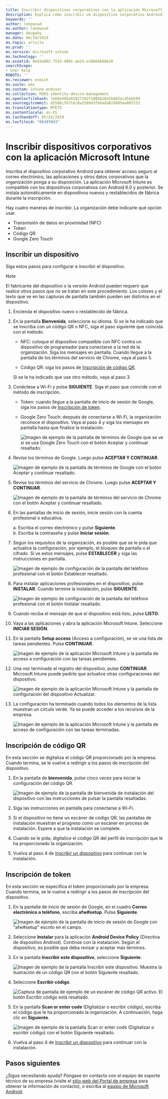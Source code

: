 ```yaml
---
title: Inscribir dispositivos corporativos con la aplicación Microsoft Intune | Microsoft Docs
description: Explica cómo inscribir un dispositivo corporativo Android en Intune
keywords: ''
author: lenewsad
ms.author: lanewsad
manager: dougeby
ms.date: 04/19/2019
ms.topic: article
ms.prod: ''
ms.service: microsoft-intune
ms.technology: ''
ms.assetid: 0ed3a002-7533-4001-ae24-e10b64b66620
searchScope:
- User help
ROBOTS: ''
ms.reviewer: esmich
ms.suite: ems
ms.custom: intune-enduser
ms.collection: M365-identity-device-management
ms.openlocfilehash: 7e68e404a91927192f1006626d1b865acd5eb589
ms.sourcegitcommit: d258bcf6716c8a2589d3f8dada819905ee80f233
ms.translationtype: MTE75
ms.contentlocale: es-ES
ms.lasthandoff: 05/24/2019
ms.locfileid: "66197043"
---
```

# <a name="enroll-your-corporate-device-with-the-microsoft-intune-app"></a>Inscribir dispositivos corporativos con la aplicación Microsoft Intune

Inscriba el dispositivo corporativo Android para obtener acceso seguro al correo electrónico, las aplicaciones y otros datos corporativos que la organización ponga a su disposición. La aplicación Microsoft Intune es compatible con los dispositivos corporativos con Android 6.0 y posterior. Se instala automáticamente en dispositivos nuevos y restablecidos de fábrica durante la inscripción. 

Hay cuatro maneras de inscribir. La organización debe indicarle qué opción usar.
 
* Transmisión de datos en proximidad (NFC)  
* Token  
* Código QR   
* Google Zero Touch  

## <a name="enroll-device"></a>Inscribir un dispositivo 
Siga estos pasos para configurar e inscribir el dispositivo.  

> [!NOTE]
> El fabricante del dispositivo o la versión Android pueden requerir que realice otros pasos que no se tratan en este procedimiento. Los colores y el texto que ve en las capturas de pantalla también pueden ser distintos en el dispositivo.  

1. Encienda el dispositivo nuevo o restablecido de fábrica.  
2. En la pantalla **Bienvenida**, seleccione su idioma.   Si se le ha indicado que se inscriba con un código QR o NFC, siga el paso siguiente que coincida con el método.  
     * NFC: coloque el dispositivo compatible con NFC contra un dispositivo de programador para conectarse a la red de la organización. Siga los mensajes en pantalla. Cuando llegue a la pantalla de los términos del servicio de Chrome, vaya al paso 5.  

      * Código QR: siga los pasos de [Inscripción de código QR](#qr-code-enrollment).  

      Si se le ha indicado que use otro método, vaya al paso 3.    

1. Conéctese a Wi-Fi y pulse **SIGUIENTE**. Siga el paso que coincide con el método de inscripción. 

    * Token: cuando llegue a la pantalla de inicio de sesión de Google, siga los pasos de [Inscripción de token](#token-enrollment).    
    * Google Zero Touch: después de conectarse a Wi-Fi, la organización reconoce el dispositivo. Vaya al paso 4 y siga los mensajes en pantalla hasta que finalice la instalación.    
 
       ![Imagen de ejemplo de la pantalla de términos de Google que se ve si se usa Google Zero Touch con el botón Aceptar y continuar resaltado.](./media/google-zero-touch-intune-app-01.png)   
   
4. Revise los términos de Google. Luego pulse **ACEPTAR Y CONTINUAR**.  

      ![Imagen de ejemplo de la pantalla de términos de Google con el botón Aceptar y continuar resaltado.](./media/fully-managed-intune-app-04.png)   

6. Revise los términos del servicio de Chrome. Luego pulse **ACEPTAR Y CONTINUAR**.  

   ![Imagen de ejemplo de la pantalla de términos del servicio de Chrome con el botón Aceptar y continuar resaltado.](./media/fully-managed-intune-app-06.png)   

7. En las pantallas de inicio de sesión, inicie sesión con la cuenta profesional o educativa.   

    a. Escriba el correo electrónico y pulse **Siguiente**.      
    b. Escriba la contraseña y pulse **Iniciar sesión**.  

8. Según los requisitos de la organización, es posible que se le pida que actualice la configuración, por ejemplo, el bloqueo de pantalla o el cifrado. Si ve estos mensajes, pulse **ESTABLECER** y siga las instrucciones en pantalla.  

   ![Imagen de ejemplo de configuración de la pantalla del teléfono profesional con el botón Establecer resaltado.](./media/fully-managed-intune-app-10.png)   

9. Para instalar aplicaciones profesionales en el dispositivo, pulse **INSTALAR**. Cuando termine la instalación, pulse **SIGUIENTE**.  

   ![Imagen de ejemplo de configuración de la pantalla del teléfono profesional con el botón Instalar resaltado.](./media/fully-managed-intune-app-11.png)   

10. Cuando reciba el mensaje de que el dispositivo está listo, pulse **LISTO**. 

11. Vaya a las aplicaciones y abra la aplicación Microsoft Intune. Seleccione **INICIAR SESIÓN**. 

12. En la pantalla **Setup access** (Acceso a configuración), se ve una lista de tareas pendientes. Pulse **CONTINUAR**.  

       ![Imagen de ejemplo de la aplicación Microsoft Intune y la pantalla de acceso a configuración con las tareas pendientes.](./media/fully-managed-intune-app-14.png)   

13. Una vez terminado el registro del dispositivo, pulse **CONTINUAR**. Microsoft Intune puede pedirle que actualice otras configuraciones del dispositivo.   

       ![Imagen de ejemplo de la aplicación Microsoft Intune y la pantalla de configuración del dispositivo Actualizar.](./media/fully-managed-intune-app-15-2.png)   

14. La configuración ha terminado cuando todos los elementos de la lista muestran un círculo verde. Ya se puede acceder a los recursos de la empresa.  

       ![Imagen de ejemplo de la aplicación Microsoft Intune y la pantalla de acceso de configuración con las tareas terminadas.](./media/fully-managed-intune-app-16.png)   


## <a name="qr-code-enrollment"></a>Inscripción de código QR  
En esta sección se digitaliza el código QR proporcionado por la empresa.  Cuando termina, se le vuelve a redirigir a los pasos de inscripción del dispositivo.     
  
1. En la pantalla de **bienvenida**, pulse cinco veces para iniciar la configuración del código QR.  

   ![Imagen de ejemplo de la pantalla de bienvenida de instalación del dispositivo con las instrucciones de pulsar la pantalla resaltadas.](./media/qr-code-intune-app-01.png)  

2. Siga las instrucciones en pantalla para conectarse a Wi-Fi.  
3. Si el dispositivo no tiene un escáner de código QR, las pantallas de instalación muestran el progreso como un escáner en proceso de instalación. Espere a que la instalación se complete.  
4. Cuando se le pida, digitalice el código QR del perfil de inscripción que le ha proporcionado la organización.  
5. Vuelva al paso 4 de [Inscribir un dispositivo](#enroll-device) para continuar con la instalación.  

## <a name="token-enrollment"></a>Inscripción de token  
En esta sección se especifica el token proporcionado por la empresa. Cuando termina, se le vuelve a redirigir a los pasos de inscripción del dispositivo.  

1. En la pantalla de inicio de sesión de Google, en el cuadro **Correo electrónico o teléfono**, escriba **afw#setup**. Pulse **Siguiente**. 

   ![Imagen de ejemplo de la pantalla de inicio de sesión de Google con "afw#setup" escrito en el campo.](./media/token-intune-app-01.png)   

2. Seleccione **Instalar** para la aplicación **Android Device Policy** (Directiva de dispositivo Android). Continúe con la instalación. Según el dispositivo, es posible que deba revisar y aceptar más términos.    

3. En la pantalla **Inscribir este dispositivo**, seleccione **Siguiente**.  

   ![Imagen de ejemplo de la pantalla Inscribir este dispositivo. Muestra la ilustración de un código QR con el botón Siguiente resaltado.](./media/token-intune-app-02.png)  

4. Seleccione **Escribir código**.

   ![Captura de pantalla de ejemplo de un escáner de código QR activo. El botón Escribir código está resaltado.](./media/token-intune-app-03.png)  

5. En la pantalla **Scan or enter code** (Digitalizar o escribir código), escriba el código que le ha proporcionado la organización.  A continuación, haga clic en **Siguiente**.  

   ![Imagen de ejemplo de la pantalla Scan or enter code (Digitalizar o escribir código) con el botón Siguiente resaltado.](./media/token-intune-app-04.png)  

6. Vuelva al paso 4 de [Inscribir un dispositivo](#enroll-device) para continuar con la instalación.  



## <a name="next-steps"></a>Pasos siguientes   
¿Sigue necesitando ayuda? Póngase en contacto con el equipo de soporte técnico de su empresa (visite el [sitio web del Portal de empresa](https://go.microsoft.com/fwlink/?linkid=2010980) para obtener la información de contacto), o escriba al <a href="mailto:wintunedroidfbk@microsoft.com?subject=I'm having trouble with enrolling my Android device&body=Describe the issue you're experiencing here.">equipo de Microsoft Android</a>.  
